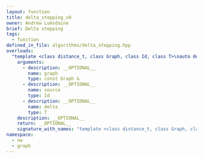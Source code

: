 ```yaml
---
layout: function
title: delta_stepping_v0
owner: Andrew Lumsdaine
brief: Delta stepping
tags:
  - function
defined_in_file: algorithms/delta_stepping.hpp
overloads:
  "template <class distance_t, class Graph, class Id, class T>\nauto delta_stepping_v0(const Graph &, Id, T)":
    arguments:
      - description: __OPTIONAL__
        name: graph
        type: const Graph &
      - description: __OPTIONAL__
        name: source
        type: Id
      - description: __OPTIONAL__
        name: delta
        type: T
    description: __OPTIONAL__
    return: __OPTIONAL__
    signature_with_names: "template <class distance_t, class Graph, class Id, class T>\nauto delta_stepping_v0(const Graph & graph, Id source, T delta)"
namespace:
  - nw
  - graph
---
```


